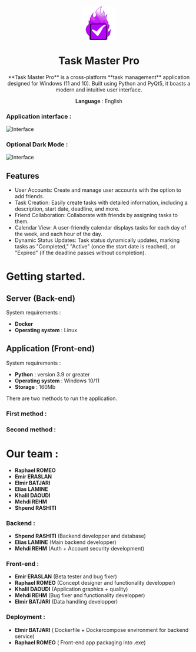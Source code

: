 <p align="center">
  <img width="18%" align="center" src="https://github.com/Raph-Romeo/SAE-Piloter-un-projet-informatique/blob/main/client%20application/icons/taskmasterpro.png" alt="logo">
</p>
  <h1 align="center">
  Task Master Pro
</h1>
<p align="center">
  **Task Master Pro** is a cross-platform **task management** application designed for Windows (11 and 10). Built using Python and PyQt5, it boasts a modern and intuitive user interface.
</p>

<p align="center">
<b>Language</b> : English
</p>

### Application interface :
![Interface](https://lh3.googleusercontent.com/drive-viewer/AEYmBYSgEWbBtPvw1YL7Qo75fUsKezMTuiPpnrkmyxrbt4hUKMpLnCv-soKzpjy4rXclw5idyHf6X3yGLu3uHU7rlnizqamXNA=s1600)
### Optional Dark Mode :
![Interface](https://lh3.googleusercontent.com/drive-viewer/AEYmBYSChSCnwuRCFlXBqvDGDJvDlNO2_ZNAkx3N1Fk_1K0f1kUPkRXGuv_yZyKRm7pEMVuVRhjSyyJeYu2DxHCGOgxPNAgxyA=s1600)

## Features
- User Accounts: Create and manage user accounts with the option to add friends.
- Task Creation: Easily create tasks with detailed information, including a description, start date, deadline, and more.
- Friend Collaboration: Collaborate with friends by assigning tasks to them.
- Calendar View: A user-friendly calendar displays tasks for each day of the week, and each hour of the day.
- Dynamic Status Updates: Task status dynamically updates, marking tasks as "Completed," "Active" (once the start date is reached), or "Expired" (if the deadline passes without completion).

# Getting started.

## Server (Back-end)

System requirements :
 - **Docker**
 - **Operating system** : Linux

## Application (Front-end)

System requirements :
 - **Python** : version 3.9 or greater
 - **Operating system** : Windows 10/11
 - **Storage** : 160Mb

There are two methods to run the application.
### First method :

### Second method :

# Our team :
 - **Raphael ROMEO**
 - **Emir ERASLAN**
 - **Elmir BATJARI**
 - **Elias LAMINE**
 - **Khalil DAOUDI**
 - **Mehdi REHM**
 - **Shpend RASHITI**

### Backend : 
 - **Shpend RASHITI** (Backend developper and database) 
 - **Elias LAMINE** (Main backend developper)
 - **Mehdi REHM** (Auth + Account security development)

### Front-end :
 - **Emir ERASLAN** (Beta tester and bug fixer)
 - **Raphael ROMEO** (Concept designer and functionality developper)
 - **Khalil DAOUDI** (Application graphics + quality)
 - **Mehdi REHM** (Bug fixer and functionality developper)
 - **Elmir BATJARI** (Data handling developper)
### Deployment :
 - **Elmir BATJARI** ( Dockerfile + Dockercompose environment for backend service)
 - **Raphael ROMEO** ( Front-end app packaging into .exe)
